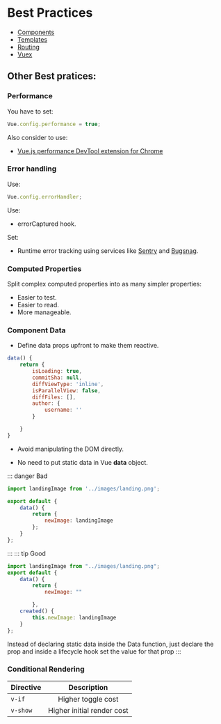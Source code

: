 # Best Practices

- [Components](/best-practices/components/components/)
- [Templates](/best-practices/templates/templates/)
- [Routing](/best-practices/routing/routing/)
- [Vuex](/best-practices/vuex/vuex/)

## Other Best pratices:

### Performance

You have to set:

```js
Vue.config.performance = true;
```

Also consider to use:

- [Vue.js performance DevTool extension for Chrome](https://chrome.google.com/webstore/detail/vue-performance-devtool/koljilikekcjfeecjefimopfffhkjbne?hl=en)

### Error handling

Use:

```js
Vue.config.errorHandler;
```

Use:

- errorCaptured hook.

Set:

- Runtime error tracking using services like [Sentry](https://sentry.io/welcome/) and [Bugsnag](https://www.bugsnag.com/).

### Computed Properties

Split complex computed properties into as many simpler properties:

- Easier to test.
- Easier to read.
- More manageable.

### Component Data

- Define data props upfront to make them reactive.

```js
data() {
	return {
		isLoading: true,
		commitSha: null,
		diffViewType: 'inline',
		isParallelView: false,
		diffFiles: [],
		author: {
			username: ''
		}

	}
}

```

- Avoid manipulating the DOM directly.

- No need to put static data in Vue **data** object.

::: danger Bad

```js
import landingImage from '../images/landing.png';

export default {
	data() {
		return {
			newImage: landingImage
		};
	}
};
```

:::
::: tip Good

```js
import landingImage from "../images/landing.png";
export default {
	data() {
		return {
			newImage: ""

		},
	created() {
		this.newImage: landingImage
	}
};
```

Instead of declaring static data inside the Data function, just declare the prop and inside a lifecycle hook set the value for that prop
:::

### Conditional Rendering

| Directive |        Description         |
| --------- | :------------------------: |
| `v-if`    |     Higher toggle cost     |
| `v-show`  | Higher initial render cost |

